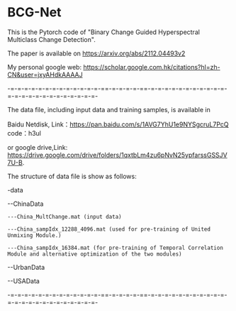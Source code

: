 # BCG-Net
This is the Pytorch code of "Binary Change Guided Hyperspectral Multiclass Change Detection".

The paper is available on https://arxiv.org/abs/2112.04493v2

My personal google web: https://scholar.google.com.hk/citations?hl=zh-CN&user=jxyAHdkAAAAJ

-=-=-=-=-=-=-=-=-=-=-=-=-=-==-=-=-=-=-==-=-=-=-=-=-=-=-=-=-=-=-=-=-=-=-=-=-=-=-=-=-=-=-=- 

The data file, including input data and training samples, is available in 

Baidu Netdisk, Link：https://pan.baidu.com/s/1AVG7YhU1e9NYSgcruL7PcQ 
code：h3ul

or google drive,Link: https://drive.google.com/drive/folders/1qxtbLm4zu6pNvN25ypfarssGSSJV7U-B.

The structure of data file is show as follows:

-data

  --ChinaData
  
    ---China_MultChange.mat (input data)
    
    ---China_sampIdx_12288_4096.mat (used for pre-training of United Unmixing Module.)
    
    ---China_sampIdx_16384.mat (for pre-training of Temporal Correlation Module and alternative optimization of the two modules)
    
  --UrbanData
  
  --USAData
  
  -=-=-=-=-=-=-=-=-=-=-=-=-=-==-=-=-=-=-==-=-=-=-=-=-=-=-=-=-=-=-=-=-=-=-=-=-=-=-=-=-=-=-=-

  [Usage]: maincode.py
  
  
